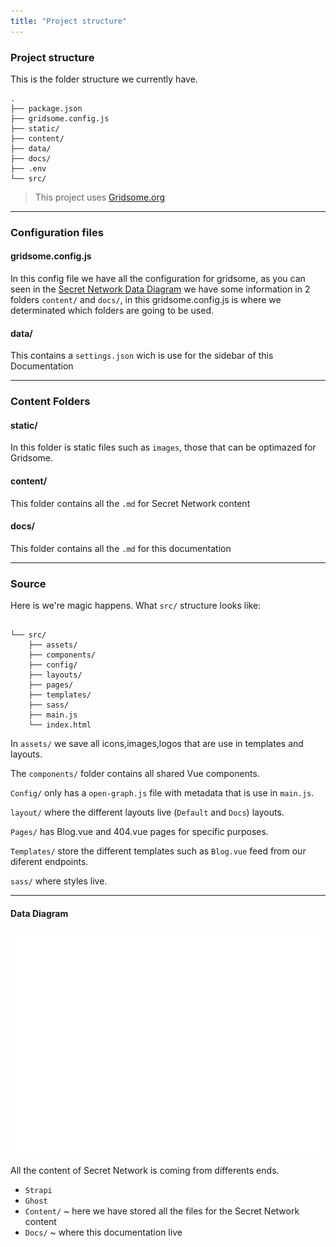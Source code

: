 ```yaml
---
title: "Project structure"
---
```



<hero-mixed bg-color="#7A5CD6" bg-image="https://ik.imagekit.io/secretnetwork/images/Market_a2a48fa0a9_xM8ldfIFG.jpg">

<template v-slot:title>


###### Documentation

### Project structure

</template>

<template v-slot:body>

- A global, open alternative to the current financial system.
- Products that let you borrow, save, invest, trade, and more.
- Based on open-source technology that anyone can program with.

</template>

</hero-mixed>

<content-navigator-docs>

### Project structure

This is the folder structure we currently have.

```text
.
├── package.json
├── gridsome.config.js
├── static/
├── content/
├── data/
├── docs/
├── .env
└── src/
```

> This project uses [Gridsome.org](https://gridsome.org/docs/) 


------

### Configuration files

#### gridsome.config.js

In this config file we have all the configuration for gridsome, as you can seen in the [Secret Network Data Diagram](#data-diagram) we have some information in 2 folders ` content/ ` and ` docs/ `, in this gridsome.config.js is where we determinated which folders are going to be used.

#### data/
This contains a ` settings.json ` wich is use for the sidebar of this Documentation


------

### Content Folders

#### static/
In this folder is static files such as ` images `, those that can be optimazed for Gridsome.

#### content/
This folder contains all the ` .md ` for Secret Network content


#### docs/
This folder contains all the ` .md ` for this documentation

---

### Source
Here is we're magic happens. What `src/` structure looks like:

```text

└── src/
    ├── assets/
    ├── components/
    ├── config/
    ├── layouts/ 
    ├── pages/ 
    ├── templates/
    ├── sass/
    ├── main.js
    └── index.html

```

In `assets/` we save all icons,images,logos that are use in templates and layouts. 

The `components/` folder contains all shared Vue components. 

`Config/` only has a `open-graph.js` file with metadata that is use in `main.js`.

`layout/` where the different layouts live (`Default` and `Docs`) layouts.

`Pages/` has Blog.vue and 404.vue pages for specific purposes.

`Templates/` store the different templates such as `Blog.vue` feed from our diferent endpoints.

`sass/` where styles live.

---

#### Data Diagram

<img alt ='Data entries SecretNetwork' src='./images/data-SecretNetwork-white.svg'  class='invert'/>

All the content of Secret Network is coming from differents ends.

- `Strapi` 
- `Ghost` 
- `Content/` ~ here we have stored all the files for the Secret Network content
- `Docs/` ~ where this documentation live

</content-navigator-docs>